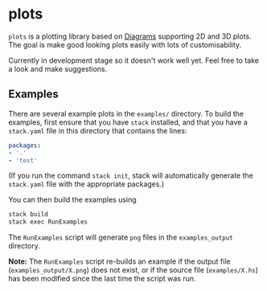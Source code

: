 # plots

`plots` is a plotting library based on [Diagrams](http://projects.haskell.org/diagrams/) supporting 2D and 3D plots. The goal is make good looking plots easily with lots of customisability.

Currently in development stage so it doesn't work well yet. Feel free to take a look and make suggestions.

## Examples

There are several example plots in the `examples/` directory. To build the examples, first ensure that you have `stack` installed, and that you have a `stack.yaml` file in this directory that contains the lines:

```yaml
packages:
- '.'
- 'test'
```

(If you run the command `stack init`, stack will automatically generate the `stack.yaml` file with the appropriate packages.)

You can then build the examples using
```sh
stack build
stack exec RunExamples
```
The `RunExamples` script will generate `png` files in the `examples_output` directory.

**Note:** The `RunExamples` script re-builds an example if the output file (`examples_output/X.png`) does not exist, or if the source file (`examples/X.hs`) has been modified since the last time the script was run.
